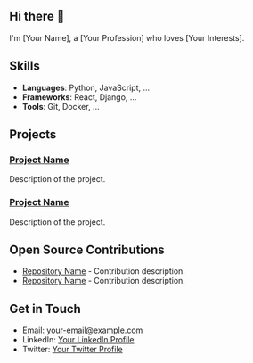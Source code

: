 ## Hi there 👋

I'm [Your Name], a [Your Profession] who loves [Your Interests].

## Skills
- **Languages**: Python, JavaScript, ...
- **Frameworks**: React, Django, ...
- **Tools**: Git, Docker, ...

## Projects
### [Project Name](Link)
Description of the project.

### [Project Name](Link)
Description of the project.

## Open Source Contributions
- [Repository Name](Link) - Contribution description.
- [Repository Name](Link) - Contribution description.

## Get in Touch
- Email: [your-email@example.com](mailto:your-email@example.com)
- LinkedIn: [Your LinkedIn Profile](https://linkedin.com/in/yourprofile)
- Twitter: [Your Twitter Profile](https://twitter.com/yourprofile)
